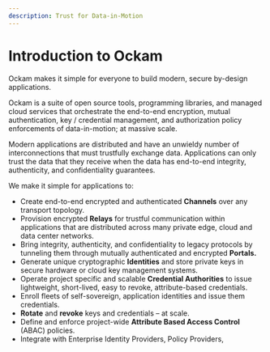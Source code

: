 ```yaml
---
description: Trust for Data-in-Motion
---
```


# Introduction to Ockam

Ockam makes it simple for everyone to build modern, secure by-design applications.

Ockam is a suite of open source tools, programming libraries, and managed cloud services that orchestrate the end-to-end encryption, mutual authentication, key / credential management, and authorization policy enforcements of data-in-motion; at massive scale.

Modern applications are distributed and have an unwieldy number of interconnections that must trustfully exchange data. Applications can only trust the data that they receive when the data has end-to-end integrity, authenticity, and confidentiality guarantees.

We make it simple for applications to:

* Create end-to-end encrypted and authenticated **Channels** over any transport topology.
* Provision encrypted **Relays** for trustful communication within applications that are distributed across many private edge, cloud and data center networks.
* Bring integrity, authenticity, and confidentiality to legacy protocols by tunneling them through mutually authenticated and encrypted **Portals.**
* Generate unique cryptographic **Identities** and store private keys in secure hardware or cloud key management systems.
* Operate project specific and scalable **Credential Authorities** to issue lightweight, short-lived, easy to revoke, attribute-based credentials.
* Enroll fleets of self-sovereign, application identities and issue them credentials.
* **Rotate** and **revoke** keys and credentials – at scale.
* Define and enforce project-wide **Attribute Based Access Control** (ABAC) policies.
* Integrate with Enterprise Identity Providers, Policy Providers,&#x20;

<mark style="background-color:yellow;"></mark>
